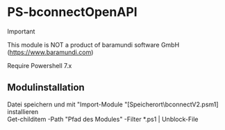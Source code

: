 # PS-bconnectOpenAPI
> [!IMPORTANT]  
> This module is NOT a product of baramundi software GmbH (https://www.baramundi.com)

Require Powershell 7.x

## Modulinstallation
Datei speichern und mit "Import-Module "[Speicherort\bconnectV2.psm1] installieren <br>
Get-childitem -Path "Pfad des Modules" -Filter *.ps1 | Unblock-File 
